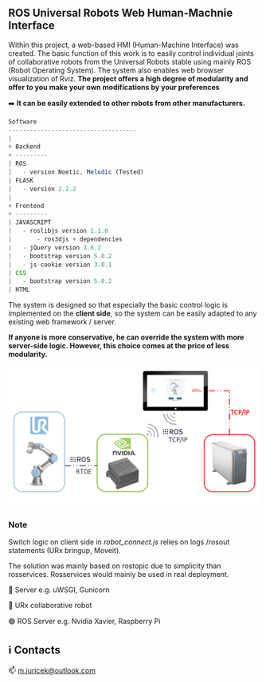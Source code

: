 ## ROS Universal Robots Web Human-Machnie Interface

Within this project, a web-based HMI (Human-Machine Interface) was created. The basic function of this work is to easily control individual joints of collaborative robots from the Universal Robots stable using mainly ROS (Robot Operating System). The system also enables web browser visualization of Rviz. **The project offers a high degree of modularity and offer to you make your own modifications by your preferences**

 :arrow_right: **It can be easily extended to other robots from other manufacturers.**

```javascript
Software
------------------------------------
|
+ Backend
+ ---------
| ROS
|   - version Noetic, Melodic (Tested)
| FLASK
|   - version 2.2.2
|
+ Frontend
+ ---------
| JAVASCRIPT
|   - roslibjs version 1.1.0
|       - ros3djs + dependencies
|   - jQuery version 3.6.2
|   - bootstrap version 5.0.2
|   - js-cookie version 3.0.1
| CSS
|   - bootstrap version 5.0.2
| HTML
```

The system is designed so that especially the basic control logic is implemented on the **client side**, so the system can be easily adapted to any existing web framework / server.

**If anyone is more conservative, he can override the system with more server-side logic. However, this choice comes at the price of less modularity.**

![Structure](/docs/structure.png)

### Note 
Switch logic on client side in *robot_connect.js* relies on logs /rosout statements (URx bringup, Moveit).

The solution was mainly based on rostopic due to simplicity than rosservices. Rosservices would mainly be used in real deployment.

🔴 Server e.g. uWSGI, Gunicorn

🔵 URx collaborative robot

🟢 ROS Server e.g. Nvidia Xavier, Raspberry Pi

## :information_source: Contacts

:mailbox: m.juricek@outlook.com